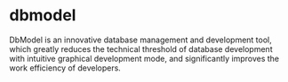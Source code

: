 # dbmodel
DbModel is an innovative database management and development tool, which greatly reduces the technical threshold of database development with intuitive graphical development mode, and significantly improves the work efficiency of developers.
